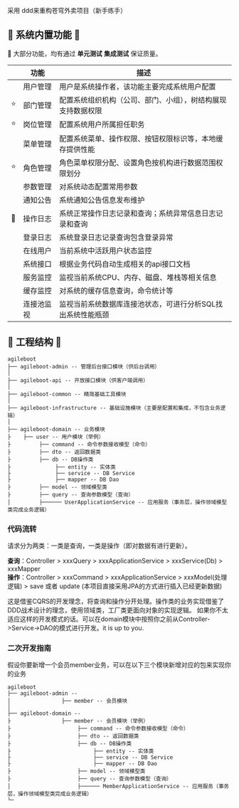 采用 ddd来重构苍穹外卖项目（新手练手）
## 🙊 系统内置功能 🙊  
  

🙂 大部分功能，均有通过 **单元测试** **集成测试** 保证质量。

|     | 功能    | 描述                              |
|-----|-------|---------------------------------|
|     | 用户管理  | 用户是系统操作者，该功能主要完成系统用户配置          |
| ⭐   | 部门管理  | 配置系统组织机构（公司、部门、小组），树结构展现支持数据权限  |
| ⭐   | 岗位管理  | 配置系统用户所属担任职务                    |
|     | 菜单管理  | 配置系统菜单、操作权限、按钮权限标识等，本地缓存提供性能    |
| ⭐   | 角色管理  | 角色菜单权限分配、设置角色按机构进行数据范围权限划分      |
|     | 参数管理  | 对系统动态配置常用参数                     |
|     | 通知公告  | 系统通知公告信息发布维护                    |
| 🚀  | 操作日志  | 系统正常操作日志记录和查询；系统异常信息日志记录和查询     |
|     | 登录日志  | 系统登录日志记录查询包含登录异常                |
|     | 在线用户  | 当前系统中活跃用户状态监控                   |
|     | 系统接口  | 根据业务代码自动生成相关的api接口文档            |
|     | 服务监控  | 监视当前系统CPU、内存、磁盘、堆栈等相关信息         |
|     | 缓存监控  | 对系统的缓存信息查询，命令统计等                |
|     | 连接池监视 | 监视当前系统数据库连接池状态，可进行分析SQL找出系统性能瓶颈 |


## 🐯 工程结构 🐯

``` 
agileboot
├── agileboot-admin -- 管理后台接口模块（供后台调用）
│
├── agileboot-api -- 开放接口模块（供客户端调用）
│
├── agileboot-common -- 精简基础工具模块
│
├── agileboot-infrastructure -- 基础设施模块（主要是配置和集成，不包含业务逻辑）
│
├── agileboot-domain -- 业务模块
├    ├── user -- 用户模块（举例）
├         ├── command -- 命令参数接收模型（命令）
├         ├── dto -- 返回数据类
├         ├── db -- DB操作类
├              ├── entity -- 实体类
├              ├── service -- DB Service
├              ├── mapper -- DB Dao
├         ├── model -- 领域模型类
├         ├── query -- 查询参数模型（查询）
│         ├────── UserApplicationService -- 应用服务（事务层，操作领域模型类完成业务逻辑）

```

### 代码流转

请求分为两类：一类是查询，一类是操作（即对数据有进行更新）。

**查询**：Controller > xxxQuery > xxxApplicationService > xxxService(Db) > xxxMapper  
**操作**：Controller > xxxCommand > xxxApplicationService > xxxModel(处理逻辑) > save 或者 update (本项目直接采用JPA的方式进行插入已经更新数据)

这是借鉴CQRS的开发理念，将查询和操作分开处理。操作类的业务实现借鉴了DDD战术设计的理念，使用领域类，工厂类更面向对象的实现逻辑。 
如果你不太适应这样的开发模式的话。可以在domain模块中按照你之前从Controller->Service->DAO的模式进行开发。it is up to you.



### 二次开发指南

假设你要新增一个会员member业务，可以在以下三个模块新增对应的包来实现你的业务
``` 
agileboot
├── agileboot-admin -- 
│                ├── member -- 会员模块
│
├── agileboot-domain -- 
├                ├── member -- 会员模块（举例）
├                     ├── command -- 命令参数接收模型（命令）
├                     ├── dto -- 返回数据类
├                     ├── db -- DB操作类
├                          ├── entity -- 实体类
├                          ├── service -- DB Service
├                          ├── mapper -- DB Dao
├                     ├── model -- 领域模型类
├                     ├── query -- 查询参数模型（查询）
│                     ├────── MemberApplicationService -- 应用服务（事务层，操作领域模型类完成业务逻辑）
└─
```
